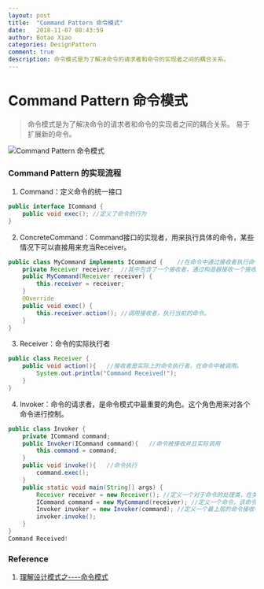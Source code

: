 ```yaml
---
layout: post
title:  "Command Pattern 命令模式"
date:   2018-11-07 08:43:59
author: Botao Xiao
categories: DesignPattern
comment: true
description: 命令模式是为了解决命令的请求者和命令的实现者之间的耦合关系。
---
```

# Command Pattern 命令模式
> 命令模式是为了解决命令的请求者和命令的实现者之间的耦合关系。
> 易于扩展新的命令。

![Command Pattern 命令模式](https://i.imgur.com/yYJUjzu.png)

### Command Pattern 的实现流程
1. Command：定义命令的统一接口
```Java
public interface ICommand {
	public void exec();	//定义了命令的行为
}
```

2. ConcreteCommand：Command接口的实现者，用来执行具体的命令，某些情况下可以直接用来充当Receiver。
```Java
public class MyCommand implements ICommand {	//在命令中通过接收者执行命令。
	private Receiver receiver;	//其中包含了一个接收者，通过构造器接收一个接收者。
	public MyCommand(Receiver receiver) {
		this.receiver = receiver;
	}
	@Override
	public void exec() {
		this.receiver.action();	//调用接收者，执行当前的命令。
	}
}
```

3. Receiver：命令的实际执行者
```Java
public class Receiver {
	public void action(){	//接收者是实际上的命令执行者，在命令中被调用。
		System.out.println("Command Received!");
	}
}
```

4. Invoker：命令的请求者，是命令模式中最重要的角色。这个角色用来对各个命令进行控制。
```Java
public class Invoker {
	private ICommand command;
	public Invoker(ICommand command){	//命令被接收并且实际调用
		this.command = command;
	}
	public void invoke(){	//命令执行
		command.exec();
	}
	public static void main(String[] args) {
		Receiver receiver = new Receiver();	//定义一个对于命令的处理类，在类中定义命令执行的行为。
		ICommand command = new MyCommand(receiver);	//定义一个命令，该命令将会接收一个接收者，用于对命令的实际调用。
		Invoker invoker = new Invoker(command);	//定义一个最上层的命令接收者，接收命令。这个命令的实施者，他会对命令进行解析执行，并隐藏底层的实现，进行解耦。
		invoker.invoke();
	}
}
Command Received!
```

### Reference
1. [理解设计模式之----命令模式](https://www.cnblogs.com/konck/p/4199907.html)
